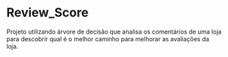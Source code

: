 # Review_Score
Projeto utilizando árvore de decisão que analisa os comentários de uma loja para descobrir qual é o melhor caminho para melhorar as avaliações da loja.
